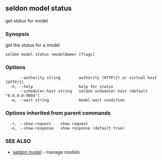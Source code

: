 ## seldon model status

get status for model

### Synopsis

get the status for a model

```
seldon model status <modelName> [flags]
```

### Options

```
      --authority string        authority (HTTP/2) or virtual host (HTTP/1)
  -h, --help                    help for status
      --scheduler-host string   seldon scheduler host (default "0.0.0.0:9004")
  -w, --wait string             model wait condition
```

### Options inherited from parent commands

```
  -r, --show-request    show request
  -o, --show-response   show response (default true)
```

### SEE ALSO

* [seldon model](seldon_model.md)	 - manage models

